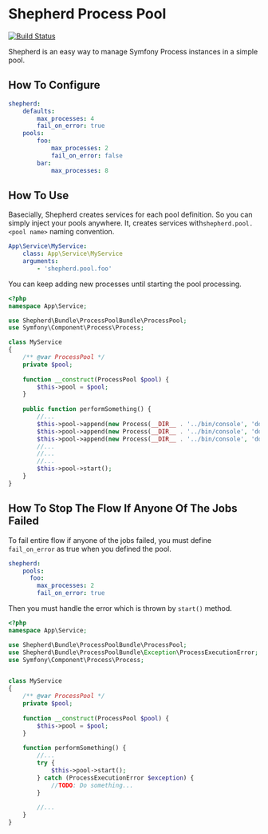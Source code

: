 # Shepherd Process Pool

[![Build Status](https://travis-ci.org/ibrahimgunduz34/ShepherdProcessPoolBundle.svg?branch=master)](https://travis-ci.org/ibrahimgunduz34/ShepherdProcessPoolBundle)

Shepherd is an easy way to manage Symfony Process instances in a simple pool.

## How To Configure 
```yaml
shepherd:
    defaults:
        max_processes: 4
        fail_on_error: true
    pools:
        foo:
            max_processes: 2
            fail_on_error: false
        bar:
            max_processes: 8
```

## How To Use 

Basecially, Shepherd creates services for each pool definition. So 
you can simply inject your pools anywhere. It, creates services 
with`shepherd.pool.<pool name>` naming convention.

```yaml
App\Service\MyService:
    class: App\Service\MyService
    arguments:
        - 'shepherd.pool.foo'
```

You can keep adding new processes until starting the pool processing.

```php
<?php
namespace App\Service;

use Shepherd\Bundle\ProcessPoolBundle\ProcessPool;
use Symfony\Component\Process\Process;

class MyService 
{
    /** @var ProcessPool */
    private $pool;
    
    function __construct(ProcessPool $pool) {
        $this->pool = $pool; 
    }
    
    public function performSomething() {
        //...
        $this->pool->append(new Process(__DIR__ . '../bin/console', 'do:something', 'param1', 'param2'));
        $this->pool->append(new Process(__DIR__ . '../bin/console', 'do:something', 'param3', 'param4'));
        $this->pool->append(new Process(__DIR__ . '../bin/console', 'do:something', 'param5', 'param6'));
        //...
        //...
        //...
        $this->pool->start();
    }
}
```

## How To Stop The Flow If Anyone Of The Jobs Failed

To fail entire flow if anyone of the jobs failed, you must define `fail_on_error` as true 
when you defined the pool.

```yaml
shepherd:
    pools:
      foo:
        max_processes: 2
        fail_on_error: true        
```

Then you must handle the error which is thrown by `start()` method.

```php
<?php
namespace App\Service;

use Shepherd\Bundle\ProcessPoolBundle\ProcessPool;
use Shepherd\Bundle\ProcessPoolBundle\Exception\ProcessExecutionError;
use Symfony\Component\Process\Process;


class MyService 
{
    /** @var ProcessPool */
    private $pool;
        
    function __construct(ProcessPool $pool) {
        $this->pool = $pool; 
    }
    
    function performSomething() {
        //...
        try {
            $this->pool->start();    
        } catch (ProcessExecutionError $exception) {
            //TODO: Do something...
        }
        
        //...
    }   
}

```
